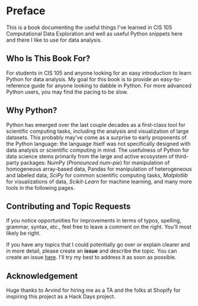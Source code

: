 # Preface

This is a book documenting the useful things I've learned in CIS 105
Computational Data Exploration and well as useful Python snippets here and
there I like to use for data analysis.

## Who Is This Book For?

For students in CIS 105 and anyone looking for an easy introduction to learn Python for data analysis. My goal for this book is to provide an easy-to-reference guide for anyone looking to dabble in Python. For more advanced Python users, you may find the pacing to be slow. 

## Why Python?

Python has emerged over the last couple decades as a first-class tool for scientific computing tasks, including the analysis and visualization of large datasets. This probably may've come as a surprise to early proponents of the Python language: the language itself was not specifically designed with data analysis or scientific computing in mind. The usefulness of Python for data science stems primarily from the large and active ecosystem of third-party packages: NumPy \(_Pronounced num-pie_\) for manipulation of homogeneous array-based data, Pandas for manipulation of heterogeneous and labeled data, _SciPy_ for common scientific computing tasks, _Matplotlib_ for visualizations of data, _Scikit-Learn_ for machine learning, and many more tools in the following pages.

## Contributing and Topic Requests

If you notice opportunities for improvements in terms of typos, spelling, grammar, syntax, etc., feel free to leave a comment on the right. You'll most likely be right.

If you have any topics that I could potentially go over or explain clearer and in more detail, please create an **issue** and describe the topic. You can create an issue [here](https://github.com/kailu3/python-data-analysis/issues). I'll try my best to address it as soon as possible.

## Acknowledgement

Huge thanks to Arvind for hiring me as a TA and the folks at Shopify for inspiring this project as a Hack Days project.
